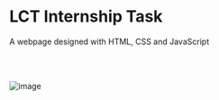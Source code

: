 # LCT Internship Task

A webpage designed with HTML, CSS and JavaScript

<br>
<br>

![image](https://user-images.githubusercontent.com/47440165/159340791-11c80e21-99cf-45f6-b108-bcdf8d23c217.png)

